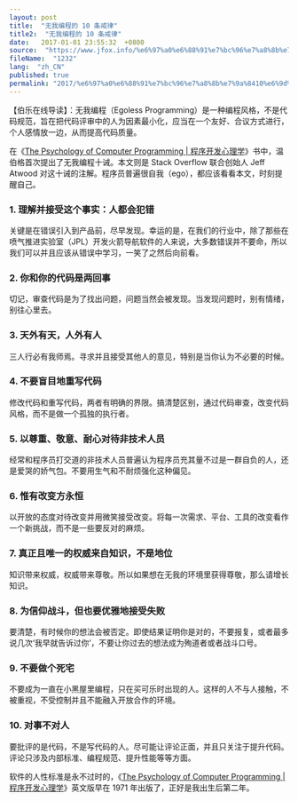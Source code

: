 ```yaml
---
layout: post
title:  "无我编程的 10 条戒律"
title2:  "无我编程的 10 条戒律"
date:   2017-01-01 23:55:32  +0800
source:  "https://www.jfox.info/%e6%97%a0%e6%88%91%e7%bc%96%e7%a8%8b%e7%9a%8410%e6%9d%a1%e6%88%92%e5%be%8b.html"
fileName:  "1232"
lang:  "zh_CN"
published: true
permalink: "2017/%e6%97%a0%e6%88%91%e7%bc%96%e7%a8%8b%e7%9a%8410%e6%9d%a1%e6%88%92%e5%be%8b.html"
---
```


【伯乐在线导读】：无我编程（Egoless Programming）是一种编程风格，不是代码规范，旨在把代码评审中的人为因素最小化，应当在一个友好、合议方式进行，个人感情放一边，从而提高代码质量。

在《[The Psychology of Computer Programming | 程序开发心理学](https://www.jfox.info/go.php?url=https://www.amazon.cn/gp/product/B00Z7D9GYG/ref=as_li_qf_sp_asin_il_tl?ie=UTF8&amp;camp=536&amp;creative=3200&amp;creativeASIN=B00Z7D9GYG&amp;linkCode=as2&amp;tag=vastwork-23)》书中，温伯格首次提出了无我编程十诫。本文则是 Stack Overflow 联合创始人 Jeff Atwood 对这十诫的注解。程序员普遍很自我（ego），都应该看看本文，时刻提醒自己。

### 1. 理解并接受这个事实：人都会犯错

关键是在错误引入到产品前，尽早发现。幸运的是，在我们的行业中，除了那些在喷气推进实验室（JPL）开发火箭导航软件的人来说，大多数错误并不要命，所以我们可以并且应该从错误中学习，一笑了之然后向前看。

### 2. 你和你的代码是两回事

切记，审查代码是为了找出问题，问题当然会被发现。当发现问题时，别有情绪，别往心里去。

### 3. 天外有天，人外有人

三人行必有我师焉。寻求并且接受其他人的意见，特别是当你认为不必要的时候。

### 4. 不要盲目地重写代码

修改代码和重写代码，两者有明确的界限。搞清楚区别，通过代码审查，改变代码风格，而不是做一个孤独的执行者。

### 5. 以尊重、敬意、耐心对待非技术人员

经常和程序员打交道的非技术人员普遍认为程序员充其量不过是一群自负的人，还是爱哭的娇气包。不要用生气和不耐烦强化这种偏见。

### 6. 惟有改变方永恒

以开放的态度对待改变并用微笑接受改变。将每一次需求、平台、工具的改变看作一个新挑战，而不是一些要反对的麻烦。

### 7. 真正且唯一的权威来自知识，不是地位

知识带来权威，权威带来尊敬。所以如果想在无我的环境里获得尊敬，那么请增长知识。

### 8. 为信仰战斗，但也要优雅地接受失败

要清楚，有时候你的想法会被否定。即使结果证明你是对的，不要报复，或者最多说几次‘我早就告诉过你’，不要让你过去的想法成为殉道者或者战斗口号。

### 9. 不要做个死宅

不要成为一直在小黑屋里编程，只在买可乐时出现的人。这样的人不与人接触，不被重视，不受控制并且不能融入开放合作的环境。

### 10. 对事不对人

要批评的是代码，不是写代码的人。尽可能让评论正面，并且只关注于提升代码。评论只涉及内部标准、编程规范、提升性能等等方面。

软件的人性标准是永不过时的，《[The Psychology of Computer Programming | 程序开发心理学](https://www.jfox.info/go.php?url=https://www.amazon.cn/gp/product/B00Z7D9GYG/ref=as_li_qf_sp_asin_il_tl?ie=UTF8&amp;camp=536&amp;creative=3200&amp;creativeASIN=B00Z7D9GYG&amp;linkCode=as2&amp;tag=vastwork-23)》英文版早在 1971 年出版了，正好是我出生后第二年。
